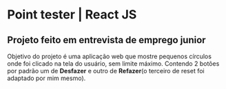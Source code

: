 # Point tester | React JS
  

## Projeto feito em entrevista de emprego junior
  
  Objetivo do projeto é uma aplicação web que mostre pequenos círculos onde foi 
  clicado na tela do usuário, sem limite máximo.
  Contendo 2 botões por padrão um de **Desfazer** e outro de **Refazer**(o terceiro de reset foi 
  adaptado por mim mesmo).

